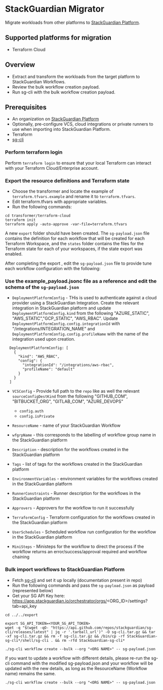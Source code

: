 # StackGuardian Migrator

Migrate workloads from other platforms to [StackGuardian Platform](https://app.stackguardian.io).

## Supported platforms for migration

- Terraform Cloud

## Overview

- Extract and transform the workloads from the target platform to StackGuardian Workflows.
- Review the bulk workflow creation payload.
- Run sg-cli with the bulk workflow creation payload.

## Prerequisites

- An organization on [StackGuardian Platform](https://app.stackguardian.io)
- Optionally, pre-configure VCS, cloud integrations or private runners to use when importing into StackGuardian Platform.
- Terraform
- [sg-cli](https://github.com/StackGuardian/sg-cli/tree/main/shell)

### Perform terraform login
Perform `terraform login` to ensure that your local Terraform can interact with your Terraform Cloud/Enterprise account.

### Export the resource definitions and Terraform state

- Choose the transformer and locate the example of `terraform.tfvars.example` and rename it to `terraform.tfvars`.
- Edit terraform.tfvars with appropriate variables.
- Run the following commands:

```shell
cd transformer/terraform-cloud
terraform init
terraform apply -auto-approve -var-file=terraform.tfvars
```

A new `export` folder should have been created. The `sg-payload.json` file contains the definition for each workflow that will be created for each Terraform Workspace, and the `states` folder contains the files for the Terraform state for each of your workspaces, if the state export was enabled.

After completing the export , edit the `sg-payload.json` file to provide tune each workflow configuration with the following:
###  Use the example_payload.jsonc file as a reference and edit the schema of the `sg-payload.json`
- `DeploymentPlatformConfig` - THis is used to authenticate against a cloud provider using a StackGuardian Integration. Create the relevant integration in StackGuardian platform and update `DeploymentPlatformConfig.kind` from the following "AZURE_STATIC", "AWS_STATIC","GCP_STATIC", "AWS_RBAC". Update `DeploymentPlatformConfig.config.integrationId` with "/integrations/INTEGRATION_NAME" and `DeploymentPlatformConfig.config.profileName` with the name of the integration used upon creation.
```
  DeploymentPlatformConfig: [
    {
      "kind": "AWS_RBAC",
      "config": {
        "integrationId": "/integrations/aws-rbac",
        "profileName": "default"
      }
    }
  ]
```
- `VCSConfig` - Provide full path to the `repo` like as well the relevant `sourceConfigDestKind` from the following "GITHUB_COM", "BITBUCKET_ORG", "GITLAB_COM", "AZURE_DEVOPS"
    - `config.auth` 
    - `config.isPrivate`
     
- `ResourceName` - name of your StackGuardian Workflow
- `wfgrpName` - this corresponds to the labelling of workflow group name in the StackGuardian platform
- `Description` - description for the workflows created in the StackGuardian platform
- `Tags` - list of tags for the workflows created in the StackGuardian platform 
- `EnvironmentVariables` - environment variables for the workflows created in the StackGuardian platform
- `RunnerConstraints` - Runner description for the workflows in the StackGuardian platform
- `Approvers` - Approvers for the workflow to run it successfully
- `TerraformConfig` - Terraform configuration for the workflows created in the StackGuardian platform
- `UserSchedules` - Scheduled workflow run configuration for the workflow in the StackGuardian platform
- `MiniSteps` - Ministeps for the workflow to direct the process if the workflow returns an error/success/approval required and workflow chaining

### Bulk import workflows to StackGuardian Platform

- Fetch [sg-cli](https://github.com/StackGuardian/sg-cli.git) and set it up locally (documentation present in repo)
- Run the following commands and pass the `sg-payload.json` as payload (represented below)
- Get your SG API Key here: https://app.stackguardian.io/orchestrator/orgs/<ORG_ID>/settings?tab=api_key

```shell
cd ../../export

export SG_API_TOKEN=<YOUR_SG_API_TOKEN>
wget -q "$(wget -qO- "https://api.github.com/repos/stackguardian/sg-cli/releases/latest" | jq -r '.tarball_url')" -O sg-cli.tar.gz && tar -xf sg-cli.tar.gz && rm -f sg-cli.tar.gz && /bin/cp -rf StackGuardian-sg-cli*/shell/sg-cli . && rm -rfd StackGuardian-sg-cli*

./sg-cli workflow create --bulk --org "<ORG NAME>" -- sg-payload.json
```

if you want to update a workflow with different details, please re-run the sg-cli command with the modified sg-payload.json and your workflow will be updated with the new details, as long as the ResourceName (Workflow name) remains the same.
```shell
./sg-cli workflow create --bulk --org "<ORG NAME>" -- sg-payload.json
```